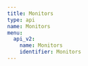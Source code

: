 ```yaml
---
title: Monitors
type: api
name: Monitors
menu:
  api_v2:
    name: Monitors
    identifier: Monitors
---
```

